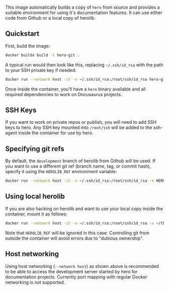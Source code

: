 This image automatically builds a copy of `hero` from source and provides a suitable environment for using it's documentation features. It can use either code from Github or a local copy of herolib.

## Quickstart

First, build the image:

```bash
docker buildx build -t hero-git .
```

A typical run would then look like this, replacing `~/.ssh/id_rsa` with the path to your SSH private key if needed:

```bash
docker run --network host -it -v ~/.ssh/id_rsa:/root/ssh/id_rsa hero-git
```

Once inside the container, you'll have a `hero` binary available and all required dependencies to work on Docusaurus projects.

## SSH Keys

If you want to work on private repos or publish, you will need to add SSH keys to hero. Any SSH key mounted into `/root/ssh` will be added to the ssh-agent inside the container for use by hero.

## Specifying git refs

By default, the `development` branch of herolib from Github will be used. If you want to use a different git ref (branch name, tag, or commit hash), specify it using the `HEROLIB_REF` environment variable:

```bash
docker run --network host -it -v ~/.ssh/id_rsa:/root/ssh/id_rsa -e HEROLIB_REF=my_branch hero-git
```

## Using local herolib

If you are also hacking on herolib and want to use your local copy inside the container, mount it as follows:

```bash
docker run --network host -it -v ~/.ssh/id_rsa:/root/ssh/id_rsa -v ~/threefold/repos/herolib:/opt/herolib_mount hero-git
```

Note that `HEROLIB_REF` will be ignored in this case. Controlling git from outside the container will avoid errors due to "dubious ownership".

## Host networking

Using host networking (`--network host`) as shown above is recommended to be able to access the development server started by hero for documentation projects. Currently port mapping with regular Docker networking is not supported.
